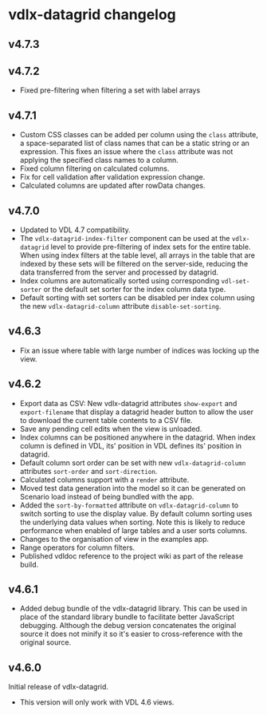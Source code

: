 # vdlx-datagrid changelog
## v4.7.3

## v4.7.2

- Fixed pre-filtering when filtering a set with label arrays

## v4.7.1

- Custom CSS classes can be added per column using the `class` attribute, a space-separated list of class names that
  can be a static string or an expression. This fixes an issue where the `class` attribute was not applying the specified 
  class names to a column.
- Fixed column filtering on calculated columns.
- Fix for cell validation after validation expression change.
- Calculated columns are updated after rowData changes.

## v4.7.0

- Updated to VDL 4.7 compatibility.
- The `vdlx-datagrid-index-filter` component can be used at the `vdlx-datagrid` level to provide pre-filtering of index sets
  for the entire table. When using index filters at the table level, all arrays in the table that are indexed by these sets
  will be filtered on the server-side, reducing the data transferred from the server and processed by datagrid.
- Index columns are automatically sorted using corresponding `vdl-set-sorter` or the default set sorter for the index column data type.
- Default sorting with set sorters can be disabled per index column using the new `vdlx-datagrid-column` attribute `disable-set-sorting`.

## v4.6.3

- Fix an issue where table with large number of indices was locking up the view.

## v4.6.2

- Export data as CSV: New vdlx-datagrid attributes `show-export` and `export-filename` that display a datagrid header 
  button to allow the user to download the current table contents to a CSV file.
- Save any pending cell edits when the view is unloaded. 
- Index columns can be positioned anywhere in the datagrid. When index column is defined in VDL, its' position in VDL defines its'
  position in datagrid.
- Default column sort order can be set with new `vdlx-datagrid-column` attributes `sort-order` and `sort-direction`.
- Calculated columns support with a `render` attribute.
- Moved test data generation into the model so it can be generated on Scenario load instead of being bundled with the app.
- Added the `sort-by-formatted` attribute on `vdlx-datagrid-column` to switch sorting to use the display value. By default column sorting
  uses the underlying data values when sorting. Note this is likely to reduce performance when enabled of large tables and a user sorts columns.
- Changes to the organisation of view in the examples app.
- Range operators for column filters.
- Published vdldoc reference to the project wiki as part of the release build.

## v4.6.1

- Added debug bundle of the vdlx-datagrid library. This can be used in place of the standard library bundle to facilitate 
  better JavaScript debugging. Although the debug version concatenates the original source it does not minify it so it's easier
  to cross-reference with the original source.

## v4.6.0

Initial release of vdlx-datagrid.

- This version will only work with VDL 4.6 views.
